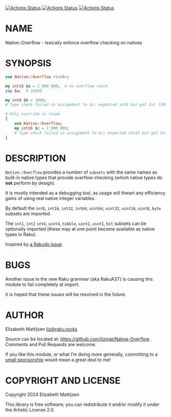 [![Actions Status](https://github.com/lizmat/Native-Overflow/actions/workflows/linux.yml/badge.svg)](https://github.com/lizmat/Native-Overflow/actions) [![Actions Status](https://github.com/lizmat/Native-Overflow/actions/workflows/macos.yml/badge.svg)](https://github.com/lizmat/Native-Overflow/actions) [![Actions Status](https://github.com/lizmat/Native-Overflow/actions/workflows/windows.yml/badge.svg)](https://github.com/lizmat/Native-Overflow/actions)

NAME
====

Native::Overflow - lexically enforce overflow checking on natives

SYNOPSIS
========

```raku
use Native::Overflow <int8>;

my int16 $a = 1_000_000;  # no overflow check
say $a;  # 16960

my int8 $b = 1000;
# Type check failed in assignment to $c; expected int8 but got Int (100)

# Only override in scope
{
    use Native::Overflow;
    my int16 $c = 1_000_000;
    # Type check failed in assignment to $c; expected int16 but got Int (1000000)
}
```

DESCRIPTION
===========

`Native::Overflow` provides a number of `subsets` with the same names as built-in native types that provide overflow checking (which native types do **not** perform by design).

It is mostly intended as a debugging tool, as usage will thwart any efficiency gains of using real native integer variables.

By default the `int8`, `int16`, `int32`, `int64`, `uint64`, `uint32`, `uint16`, `uint8`, `byte` subsets are imported.

The `int1`, `int2` `int4`, `uint4`, `nibble`, `uint2`, `uint1`, `bit` subsets can be optionally imported (these may at one point become available as native types in Raku).

Inspired by [a Rakudo issue](https://github.com/rakudo/rakudo/issues/1725).

BUGS
====

Another issue in the new Raku grammar (aka RakuAST) is causing this module to fail completely at import.

It is hoped that these issues will be resolved in the future.

AUTHOR
======

Elizabeth Mattijsen <liz@raku.rocks>

Source can be located at: https://github.com/lizmat/Native-Overflow . Comments and Pull Requests are welcome.

If you like this module, or what I’m doing more generally, committing to a [small sponsorship](https://github.com/sponsors/lizmat/) would mean a great deal to me!

COPYRIGHT AND LICENSE
=====================

Copyright 2024 Elizabeth Mattijsen

This library is free software; you can redistribute it and/or modify it under the Artistic License 2.0.

